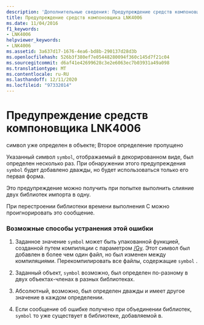 ```yaml
---
description: 'Дополнительные сведения: Предупреждение средств компоновщика LNK4006'
title: Предупреждение средств компоновщика LNK4006
ms.date: 11/04/2016
f1_keywords:
- LNK4006
helpviewer_keywords:
- LNK4006
ms.assetid: 3a637d17-1676-4ea6-bd8b-290137d28d3b
ms.openlocfilehash: 526b3f380ef7e05448280094f360c145d7f21c04
ms.sourcegitcommit: d6af41e42699628c3e2e6063ec7b03931a49a098
ms.translationtype: MT
ms.contentlocale: ru-RU
ms.lasthandoff: 12/11/2020
ms.locfileid: "97332014"
---
```

# <a name="linker-tools-warning-lnk4006"></a>Предупреждение средств компоновщика LNK4006

символ уже определен в объекте; Второе определение пропущено

Указанный символ `symbol`, отображаемый в декорированном виде, был определен несколько раз. При обнаружении этого предупреждения `symbol` будет добавлено дважды, но будет использоваться только его первая форма.

Это предупреждение можно получить при попытке выполнить слияние двух библиотек импорта в одну.

При перестроении библиотеки времени выполнения C можно проигнорировать это сообщение.

### <a name="to-fix-by-using-the-following-possible-solutions"></a>Возможные способы устранения этой ошибки

1. Заданное значение `symbol` может быть упакованной функцией, созданной путем компиляции с параметром [/Gy](../../build/reference/gy-enable-function-level-linking.md). Этот символ был добавлен в более чем один файл, но был изменен между компиляциями. Перекомпилировать все файлы, содержащие `symbol` .

1. Заданный объект, `symbol` возможно, был определен по-разному в двух объектах-членах в разных библиотеках.

1. Абсолютный, возможно, был определен дважды и имеет другое значение в каждом определении.

1. Если сообщение об ошибке получено при объединении библиотек, `symbol` то уже существует в библиотеке, добавляемой в.
